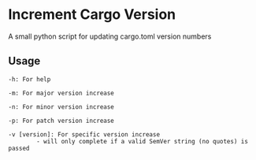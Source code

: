 # Increment Cargo Version
A small python script for updating cargo.toml version numbers


## Usage

    -h: For help

    -m: For major version increase

    -n: For minor version increase

    -p: For patch version increase

    -v [version]: For specific version increase
            - will only complete if a valid SemVer string (no quotes) is passed
    